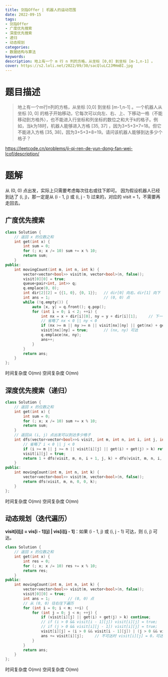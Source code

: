 ```yaml
---
title: 剑指Offer | 机器人的运动范围
date: 2022-09-15
tags:
- 剑指Offer
- 广度优先搜索
- 深度优先搜索
- 递归
- 动态规划
categories:
- 数据结构与算法
keywords:
description: 地上有一个 m 行 n 列的方格，从坐标 [0,0] 到坐标 [m-1,n-1] 。
cover: https://s2.loli.net/2022/09/30/sacQluLC2JMHmBI.jpg
---
```

# 题目描述
> 地上有一个m行n列的方格，从坐标 [0,0] 到坐标 [m-1,n-1] 。一个机器人从坐标 [0, 0] 的格子开始移动，它每次可以向左、右、上、下移动一格（不能移动到方格外），也不能进入行坐标和列坐标的数位之和大于k的格子。例如，当k为18时，机器人能够进入方格 [35, 37] ，因为3+5+3+7=18。但它不能进入方格 [35, 38]，因为3+5+3+8=19。请问该机器人能够到达多少个格子？

https://leetcode.cn/problems/ji-qi-ren-de-yun-dong-fan-wei-lcof/description/

# 题解

从 (0, 0) 点出发，实际上只需要考虑每次往右或往下即可。
因为假设机器人已经到达了 (i, j)，那一定是从 (i - 1, j) 或 (i, j - 1) 过来的，对应的 visit = 1，不需要再走回去。

## 广度优先搜索
```C++
class Solution {
    // 返回 x 的位数之和
    int get(int x) {
        int sum = 0;
        for (; x; x /= 10) sum += x % 10;
        return sum;
    }
public:
    int movingCount(int m, int n, int k) {
        vector<vector<bool>> visit(m, vector<bool>(n, false));
        visit[0][0] = true;
        queue<pair<int, int>> q;
        q.emplace(0, 0);
        int dir[2][2] = {{1, 0}, {0, 1}};   // dir[0] 向右，dir[1] 向下
        int ans = 1;                        // (0, 0) 点
        while (!q.empty()) {
            auto [x, y] = q.front(); q.pop();
            for (int i = 0; i < 2; ++i) {
                int nx = x + dir[i][0], ny = y + dir[i][1];     // 下一个坐标点
                // 省略了 nx < 0 || ny < 0
                if (nx >= m || ny >= n || visit[nx][ny] || get(nx) + get(ny) > k) continue;
                visit[nx][ny] = true;       // (nx, ny) 可达
                q.emplace(nx, ny);
                ans++;
            }
        }
        return ans;
    }
};
```
时间复杂度 O(mn)  空间复杂度 O(mn)

## 深度优先搜索（递归）
```C++
class Solution {
    // 返回 x 的位数之和
    int get(int x) {
        int sum = 0;
        for (; x; x /= 10) sum += x % 10;
        return sum;
    }
    // 返回从 (i, j) 点出发可以到达多少格子
    int dfs(vector<vector<bool>>& visit, int m, int n, int i, int j, int k) {
        // 省略了 i < 0 || j < 0
        if (i >= m || j >= n || visit[i][j] || get(i) + get(j) > k) return 0;
        visit[i][j] = true;
        return 1 + dfs(visit, m, n, i + 1, j, k) + dfs(visit, m, n, i, j + 1, k);
    }
public:
    int movingCount(int m, int n, int k) {
        vector<vector<bool>> visit(m, vector<bool>(n, false));
        return dfs(visit, m, n, 0, 0, k);
    }
};
```
时间复杂度 O(mn)  空间复杂度 O(mn)

## 动态规划（迭代遍历）
**visit[i][j] = vis[i - 1][j] | vis[i][j - 1]**：如果 (i - 1, j) 或 (i, j - 1) 可达，则 (i, j) 可达。
```C++
class Solution {
    // 返回 x 的位数之和
    int get(int x) {
        int res = 0;
        for (; x; x /= 10) res += x % 10;
        return res;
    }
public:
    int movingCount(int m, int n, int k) {
        vector<vector<bool>> visit(m, vector<bool>(n, false));
        visit[0][0] = true;
        int ans = 1;        // (0, 0) 点
        // 从 (0, 0) 往右往下遍历
        for (int i = 0; i < m; ++i) {
            for (int j = 0; j < n; ++j) {
                if (visit[i][j] || get(i) + get(j) > k) continue;
                // if (i > 0 && visit[i - 1][j]) visit[i][j] = true;   // 上面可达，则该点可达
                // if (j > 0 && visit[i][j - 1]) visit[i][j] = true;   // 左边可达，则该点可达
                visit[i][j] = (i > 0 && visit[i - 1][j]) | (j > 0 && visit[i][j - 1]);
                ans += visit[i][j];     // 不可达时 visit[i][j] = 0，可达时 visit[i][j] = 1
            }
        }
        return ans;
    }
};
```
时间复杂度 O(mn)  空间复杂度 O(mn)